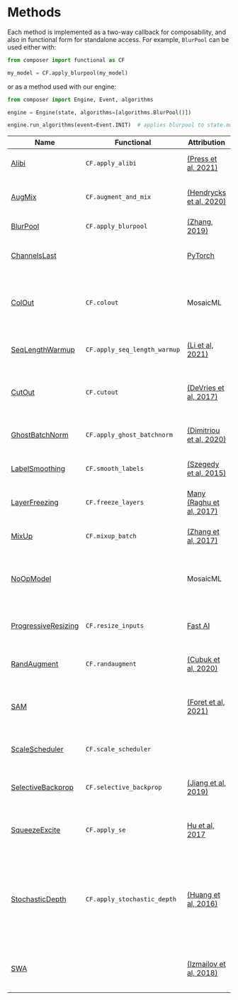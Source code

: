 # Methods

Each method is implemented as a two-way callback for composability, and also in functional form for standalone access. For example, `BlurPool` can be used either with:

```python
from composer import functional as CF

my_model = CF.apply_blurpool(my_model)
```

or as a method used with our engine:

```python
from composer import Engine, Event, algorithms

engine = Engine(state, algorithms=[algorithms.BlurPool()])

engine.run_algorithms(event=Event.INIT)  # applies blurpool to state.model
```
<!--- Table Start (below is auto generated) -->
Name|Functional|Attribution|tl;dr|Card
----|----------|-----------|-----|----
[Alibi](https://github.com/mosaicml/composer/tree/dev/composer/algorithms/alibi)|`CF.apply_alibi`|[(Press et al, 2021)](https://arxiv.org/abs/2108.12409v1)|Replace attention with AliBi|
[AugMix](https://github.com/mosaicml/composer/tree/dev/composer/algorithms/augmix)|`CF.augment_and_mix`|[(Hendrycks et al, 2020)](http://arxiv.org/abs/1912.02781)|Image-perserving data augmentations|
[BlurPool](https://github.com/mosaicml/composer/tree/dev/composer/algorithms/blurpool)|`CF.apply_blurpool`|[(Zhang, 2019)](https://arxiv.org/abs/1904.11486)||
[ChannelsLast](https://github.com/mosaicml/composer/tree/dev/composer/algorithms/channels_last)||[PyTorch](https://pytorch.org/tutorials/intermediate/memory_format_tutorial.html)|Uses channels last memory format (NHWC)|
[ColOut](https://github.com/mosaicml/composer/tree/dev/composer/algorithms/colout)|`CF.colout`|MosaicML|Removes columns and rows from the image for augmentation and efficiency.|
[SeqLengthWarmup](https://github.com/mosaicml/composer/tree/dev/composer/algorithms/seq_length_warmup)|`CF.apply_seq_length_warmup`|[(Li et al, 2021)](https://arxiv.org/abs/2108.06084)|Progressively increase sequence length.|
[CutOut](https://github.com/mosaicml/composer/tree/dev/composer/algorithms/cutout)|`CF.cutout`|[(DeVries et al, 2017)](https://arxiv.org/abs/1708.04552)|Randomly erases rectangular blocks from the image.|
[GhostBatchNorm](https://github.com/mosaicml/composer/tree/dev/composer/algorithms/ghost_batchnorm)|`CF.apply_ghost_batchnorm`|[(Dimitriou et al, 2020)](https://arxiv.org/abs/2007.08554)|Use smaller samples to compute batchnorm|
[LabelSmoothing](https://github.com/mosaicml/composer/tree/dev/composer/algorithms/label_smoothing)|`CF.smooth_labels`|[(Szegedy et al, 2015)](https://arxiv.org/abs/1512.00567)|Smooths the labels with a uniform prior|
[LayerFreezing](https://github.com/mosaicml/composer/tree/dev/composer/algorithms/layer_freezing)|`CF.freeze_layers`|[Many (Raghu et al, 2017)](https://arxiv.org/abs/1706.05806)|Progressively freezes layers during training.|
[MixUp](https://github.com/mosaicml/composer/tree/dev/composer/algorithms/mixup)|`CF.mixup_batch`|[(Zhang et al, 2017)](https://arxiv.org/abs/1710.09412)|Blends pairs of examples and labels|
[NoOpModel](https://github.com/mosaicml/composer/tree/dev/composer/algorithms/no_op_model)||MosaicML|Replaces the model with a dummy model. Used for dataloader profiling.|
[ProgressiveResizing](https://github.com/mosaicml/composer/tree/dev/composer/algorithms/progressive_resizing)|`CF.resize_inputs`|[Fast AI](https://github.com/fastai/fastbook/blob/780b76bef3127ce5b64f8230fce60e915a7e0735/07_sizing_and_tta.ipynb)|Increases the input image size during training|
[RandAugment](https://github.com/mosaicml/composer/tree/dev/composer/algorithms/randaugment)|`CF.randaugment`|[(Cubuk et al, 2020)](https://openaccess.thecvf.com/content_CVPRW_2020/html/w40/Cubuk_Randaugment_Practical_Automated_Data_Augmentation_With_a_Reduced_Search_Space_CVPRW_2020_paper.html)|Applies a series of random augmentations|
[SAM](https://github.com/mosaicml/composer/tree/dev/composer/algorithms/sam)||[(Foret et al, 2021)](https://arxiv.org/abs/2010.01412)|SAM optimizer measures sharpness of optimization space|
[ScaleScheduler](https://github.com/mosaicml/composer/tree/dev/composer/algorithms/scale_schedule)|`CF.scale_scheduler`||Scales the learning schedule by a factor|
[SelectiveBackprop](https://github.com/mosaicml/composer/tree/dev/composer/algorithms/selective_backprop)|`CF.selective_backprop`|[(Jiang et al, 2019)](https://arxiv.org/abs/1910.00762)|Drops examples with small loss contributions.|
[SqueezeExcite](https://github.com/mosaicml/composer/tree/dev/composer/algorithms/squeeze_excite)|`CF.apply_se`|[Hu et al, 2017](https://arxiv.org/abs/1709.01507)|Replaces eligible layers with Squeeze-Excite layers|
[StochasticDepth](https://github.com/mosaicml/composer/tree/dev/composer/algorithms/stochastic_depth)|`CF.apply_stochastic_depth`|[(Huang et al, 2016)](https://arxiv.org/abs/1603.09382)|Replaces a specified layer with a stochastic verion that randomly drops the layer or samples during training|
[SWA](https://github.com/mosaicml/composer/tree/dev/composer/algorithms/swa)||[(Izmailov et al, 2018)](https://arxiv.org/abs/1803.05407)|Computes running average of model weights.|
<!--- Table End -->


